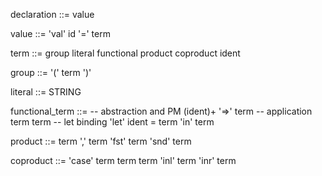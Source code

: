 declaration ::=
    value

value ::=
    'val' id '=' term

term ::=
    group
    literal
    functional
    product
    coproduct
    ident

group ::=
    '(' term ')'

literal ::=
    STRING

functional_term ::=
    -- abstraction and PM
    (ident)+ '=>' term
    -- application   
    term term
    -- let binding
    'let' ident = term 'in' term

product ::=
    term ',' term
    'fst' term
    'snd' term

coproduct ::=
    'case' term term term
    'inl' term
    'inr' term
